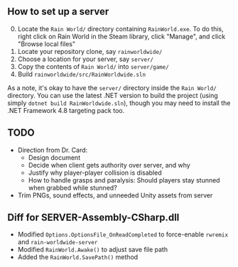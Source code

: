 ## How to set up a server
0. Locate the `Rain World/` directory containing `RainWorld.exe`. To do this, right click on Rain World in the Steam library, click "Manage", and click "Browse local files"
1. Locate your repository clone, say `rainworldwide/`
2. Choose a location for your server, say `server/`
3. Copy the contents of `Rain World/` into `server/game/`
4. Build `rainworldwide/src/RainWorldwide.sln`

As a note, it's okay to have the `server/` directory inside the `Rain World/` directory. You can use the latest .NET version to build the project (using simply `dotnet build RainWorldwide.sln`), though you may need to install the .NET Framework 4.8 targeting pack too.

## TODO
- Direction from Dr. Card:
  - Design document
  - Decide when client gets authority over server, and why
  - Justify why player-player collision is disabled
  - How to handle grasps and paralysis: Should players stay stunned when grabbed while stunned?
- Trim PNGs, sound effects, and unneeded Unity assets from server

## Diff for SERVER-Assembly-CSharp.dll
- Modified `Options.OptionsFile_OnReadCompleted` to force-enable `rwremix` and `rain-worldwide-server`
- Modified `RainWorld.Awake()` to adjust save file path
- Added the `RainWorld.SavePath()` method
